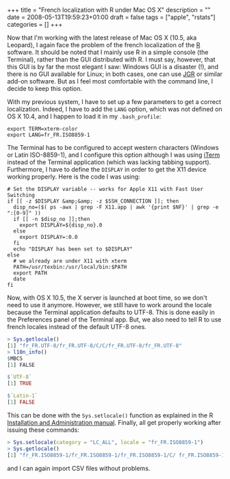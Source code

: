 +++
title = "French localization with R under Mac OS X"
description = ""
date = 2008-05-13T19:59:23+01:00
draft = false
tags = ["apple", "rstats"]
categories = []
+++

Now that I'm working with the latest release of Mac OS X (10.5, aka Leopard), I again face the problem of the french localization of the [R][R] software. It should be noted that I mainly use R in a simple console (the Terminal), rather than the GUI distributed with R. I must say, however, that this GUI is by far the most elegant I saw: Windows GUI is a disaster (!), and there is no GUI available for Linux; in both cases, one can use [JGR][JGR] or similar add-on software. But as I feel most comfortable with the command line, I decide to keep this option.

With my previous system, I have to set up a few parameters to get a correct localization. Indeed, I have to add the `LANG` option, which was not defined on OS X 10.4, and I happen to load it in my `.bash_profile`:

```
export TERM=xterm-color
export LANG=fr_FR.ISO8859-1
```

The Terminal has to be configured to accept western characters (Windows or Latin ISO-8859-1), and I configure this option although I was using [iTerm][iTerm] instead of the Terminal application (which was lacking tabbing support). Furthermore, I have to define the `DISPLAY` in order to get the X11 device working properly. Here is the code I was using:

```
# Set the DISPLAY variable -- works for Apple X11 with Fast User Switching
if [[ -z $DISPLAY &amp;&amp; -z $SSH_CONNECTION ]]; then
  disp_no=($( ps -awx | grep -F X11.app | awk '{print $NF}' | grep -e ":[0-9]" ))
  if [[ -n $disp_no ]];then
    export DISPLAY=${disp_no}.0
  else
    export DISPLAY=:0.0
  fi
  echo "DISPLAY has been set to $DISPLAY"
else
  # we already are under X11 with xterm
  PATH=/usr/texbin:/usr/local/bin:$PATH
  export PATH
  date
fi
```

Now, with OS X 10.5, the X server is launched at boot time, so we don't need to use it anymore. However, we still have to work around the locale because the Terminal application defaults to UTF-8. This is done easily in the Preferences panel of the Terminal app. But, we also need to tell R to use french locales instead of the default UTF-8 ones.

```r
> Sys.getlocale()
[1] "fr_FR.UTF-8/fr_FR.UTF-8/C/C/fr_FR.UTF-8/fr_FR.UTF-8"
> l10n_info()
$MBCS
[1] FALSE 

$`UTF-8`
[1] TRUE

$`Latin-1`
[1] FALSE
```

This can be done with the `Sys.setlocale()` function as explained in the R [Installation and Administration manual][Installation and Administration manual]. Finally, all get properly working after issuing these commands:

```r
> Sys.setlocale(category = "LC_ALL", locale = "fr_FR.ISO8859-1")
> Sys.getlocale()
[1] "fr_FR.ISO8859-1/fr_FR.ISO8859-1/fr_FR.ISO8859-1/C/ fr_FR.ISO8859-1/fr_FR"
```

and I can again import CSV files without problems.

[R]: http://cran.r-project.org
[JGR]: http://rosuda.org/JGR/
[iTerm]: http://iterm.sourceforge.net/
[Installation and Administration manual]: http://cran.r-project.org/doc/manuals/R-admin.html